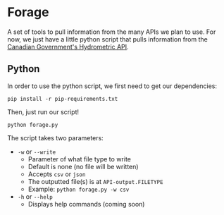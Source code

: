 # Forage
A set of tools to pull information from the many APIs we plan to use. For now, we just have a little python script that pulls information from the [Canadian Government's Hydrometric API](http://dd.weather.gc.ca/hydrometric/).

## Python

In order to use the python script, we first need to get our dependencies:

```
pip install -r pip-requirements.txt
```

Then, just run our script!

```
python forage.py
```

The script takes two parameters:
* `-w` or `--write`
  * Parameter of what file type to write
  * Default is none (no file will be written)
  * Accepts `csv` or `json`
  * The outputted file(s) is at `API-output.FILETYPE`
  * Example: `python forage.py -w csv`
* `-h` or `--help`
  * Displays help commands (coming soon)

